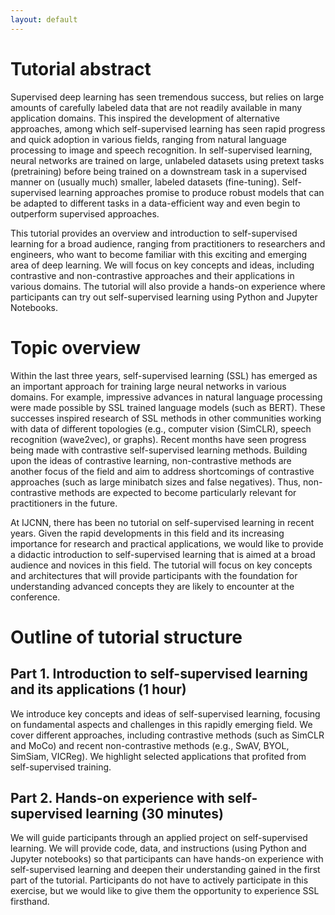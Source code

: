 ```yaml
---
layout: default
---
```


# Tutorial abstract
Supervised deep learning has seen tremendous success, but relies on large amounts of carefully labeled data that are not readily available in many application domains. This inspired the development of alternative approaches, among which self-supervised learning has seen rapid progress and quick adoption in various fields, ranging from natural language processing to image and speech recognition. In self-supervised learning, neural networks are trained on large, unlabeled datasets using pretext tasks (pretraining) before being trained on a downstream task in a supervised manner on (usually much) smaller, labeled datasets (fine-tuning). Self-supervised learning approaches promise to produce robust models that can be adapted to different tasks in a data-efficient way and even begin to outperform supervised approaches.

This tutorial provides an overview and introduction to self-supervised learning for a broad audience, ranging from practitioners to researchers and engineers, who want to become familiar with this exciting and emerging area of deep learning. We will focus on key concepts and ideas, including contrastive and non-contrastive approaches and their applications in various domains. The tutorial will also provide a hands-on experience where participants can try out self-supervised learning using Python and Jupyter Notebooks.



# Topic overview
Within the last three years, self-supervised learning (SSL) has emerged as an important approach for training large neural networks in various domains. For example, impressive advances in natural language processing were made possible by SSL trained language models (such as BERT). These successes inspired research of SSL methods in other communities working with data of different topologies (e.g., computer vision (SimCLR), speech recognition (wave2vec), or graphs). Recent months have seen progress being made with contrastive self-supervised learning methods. Building upon the ideas of contrastive learning, non-contrastive methods are another focus of the field and aim to address shortcomings of contrastive approaches (such as large minibatch sizes and false negatives). Thus, non-contrastive methods are expected to become particularly relevant for practitioners in the future.

At IJCNN, there has been no tutorial on self-supervised learning in recent years. Given the rapid developments in this field and its increasing importance for research and practical applications, we would like to provide a didactic introduction to self-supervised learning that is aimed at a broad audience and novices in this field. The tutorial will focus on key concepts and architectures that will provide participants with the foundation for understanding advanced concepts they are likely to encounter at the conference.



# Outline of tutorial structure
## Part 1. Introduction to self-supervised learning and its applications (1 hour)

We introduce key concepts and ideas of self-supervised learning, focusing on fundamental aspects and challenges in this rapidly emerging field. We cover different approaches, including contrastive methods (such as SimCLR and MoCo) and recent non-contrastive methods (e.g., SwAV, BYOL, SimSiam, VICReg). We highlight selected applications that profited from self-supervised training.

## Part 2. Hands-on experience with self-supervised learning (30 minutes)

We will guide participants through an applied project on self-supervised learning. We will provide code, data, and instructions (using Python and Jupyter notebooks) so that participants can have hands-on experience with self-supervised learning and deepen their understanding gained in the first part of the tutorial. Participants do not have to actively participate in this exercise, but we would like to give them the opportunity to experience SSL firsthand.
